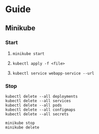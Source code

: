 # Guide

## Minikube

### Start 

1. `minikube start`

2. `kubectl apply -f <file>`

3. `kubectl service webapp-service --url`

### Stop

```
kubectl delete --all deployments
kubectl delete --all services
kubectl delete --all pods
kubectl delete --all configmaps
kubectl delete --all secrets

minikube stop
minikube delete
```